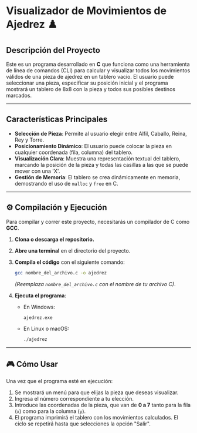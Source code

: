 # Visualizador de Movimientos de Ajedrez ♟️

## Descripción del Proyecto

Este es un programa desarrollado en **C** que funciona como una herramienta de línea de comandos (CLI) para calcular y visualizar todos los movimientos válidos de una pieza de ajedrez en un tablero vacío. El usuario puede seleccionar una pieza, especificar su posición inicial y el programa mostrará un tablero de 8x8 con la pieza y todos sus posibles destinos marcados.

-----

## Características Principales

  * **Selección de Pieza**: Permite al usuario elegir entre Alfil, Caballo, Reina, Rey y Torre.
  * **Posicionamiento Dinámico**: El usuario puede colocar la pieza en cualquier coordenada (fila, columna) del tablero.
  * **Visualización Clara**: Muestra una representación textual del tablero, marcando la posición de la pieza y todas las casillas a las que se puede mover con una 'X'.
  * **Gestión de Memoria**: El tablero se crea dinámicamente en memoria, demostrando el uso de `malloc` y `free` en C.

-----

## ⚙️ Compilación y Ejecución

Para compilar y correr este proyecto, necesitarás un compilador de C como **GCC**.

1.  **Clona o descarga el repositorio.**

2.  **Abre una terminal** en el directorio del proyecto.

3.  **Compila el código** con el siguiente comando:

    ```bash
    gcc nombre_del_archivo.c -o ajedrez
    ```

    *(Reemplaza `nombre_del_archivo.c` con el nombre de tu archivo C)*.

4.  **Ejecuta el programa**:

      * En Windows:
        ```bash
        ajedrez.exe
        ```
      * En Linux o macOS:
        ```bash
        ./ajedrez
        ```

-----

## 🎮 Cómo Usar

Una vez que el programa esté en ejecución:

1.  Se mostrará un menú para que elijas la pieza que deseas visualizar.
2.  Ingresa el número correspondiente a tu elección.
3.  Introduce las coordenadas de la pieza, que van de **0 a 7** tanto para la fila (`x`) como para la columna (`y`).
4.  El programa imprimirá el tablero con los movimientos calculados. El ciclo se repetirá hasta que selecciones la opción "Salir".
